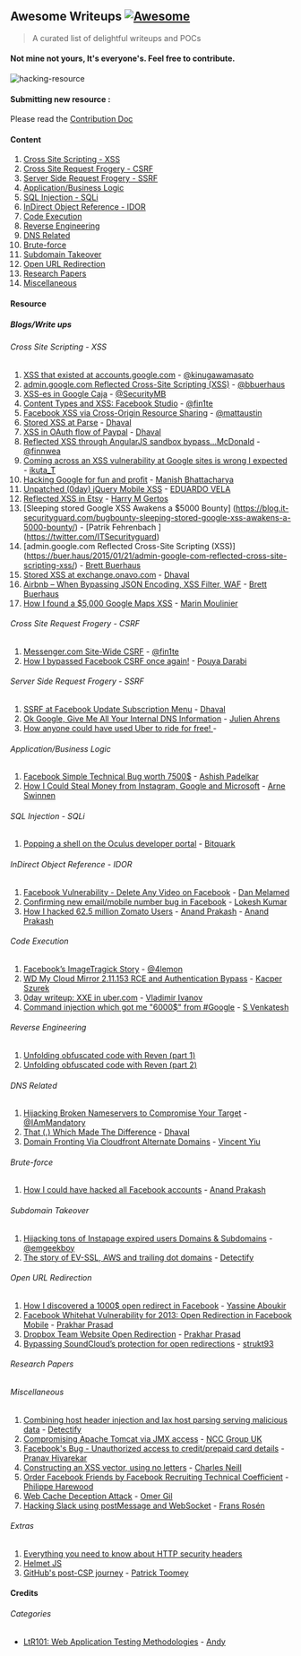 ## Awesome Writeups [![Awesome](https://cdn.rawgit.com/sindresorhus/awesome/d7305f38d29fed78fa85652e3a63e154dd8e8829/media/badge.svg)](https://github.com/sindresorhus/awesome)
> A curated list of delightful writeups and POCs

####  Not mine not yours, It's everyone's. Feel free to contribute.

![hacking-resource](https://github.com/dhaval17/hacking-resources/raw/assets/images/hacker.jpg)


#### Submitting new resource :
	
Please read the [Contribution Doc](/contribution.md)
#### Content

1. [Cross Site Scripting - XSS](https://github.com/dhaval17/awesome-writeups/blob/master/README.md#cross-site-scripting---xss)
2. [Cross Site Request Frogery - CSRF](https://github.com/dhaval17/awesome-writeups/blob/master/README.md#cross-site-request-frogery---csrf)
3. [Server Side Request Frogery - SSRF](https://github.com/dhaval17/awesome-writeups/blob/master/README.md#server-side-request-frogery---ssrf)
4. [Application/Business Logic](https://github.com/dhaval17/awesome-writeups/blob/master/README.md#applicationbusiness-logic)
5. [SQL Injection - SQLi](https://github.com/dhaval17/awesome-writeups/blob/master/README.md#sql-injection---sqli)
6. [InDirect Object Reference - IDOR](https://github.com/dhaval17/awesome-writeups/blob/master/README.md#indirect-object-reference---idor)
7. [Code Execution](https://github.com/dhaval17/awesome-writeups/blob/master/README.md#code-execution)
8. [Reverse Engineering](https://github.com/dhaval17/awesome-writeups/blob/master/README.md#reverse-engineering)
9. [DNS Related](https://github.com/dhaval17/awesome-writeups/blob/master/README.md#dns-related)
10. [Brute-force](https://github.com/dhaval17/awesome-writeups/blob/master/README.md#brute-force)
11. [Subdomain Takeover](https://github.com/dhaval17/awesome-writeups/blob/master/README.md#subdomain-takeover)
12. [Open URL Redirection](https://github.com/dhaval17/awesome-writeups/blob/master/README.md#open-url-redirection)
13. [Research Papers](https://github.com/dhaval17/awesome-writeups/blob/master/README.md#research-papers)
14. [Miscellaneous](https://github.com/dhaval17/awesome-writeups/blob/master/README.md#miscellaneous)

#### Resource

##### Blogs/Write ups

###### Cross Site Scripting - XSS

1. [
XSS that existed at accounts.google.com](http://masatokinugawa.l0.cm/2013/06/accounts.google.com-utf-32-xss.html) - [@kinugawamasato](https://twitter.com/kinugawamasato)
2. [admin.google.com Reflected Cross-Site Scripting (XSS)](https://buer.haus/2015/01/21/admin-google-com-reflected-cross-site-scripting-xss/) - [@bbuerhaus](https://twitter.com/bbuerhaus)
3. [XSS-es in Google Caja](http://blog.bentkowski.info/2016/07/xss-es-in-google-caja.html) - [@SecurityMB](https://twitter.com/SecurityMB)
4. [Content Types and XSS: Facebook Studio](https://whitton.io/articles/content-types-and-xss-facebook-studio/) - [@fin1te](https://twitter.com/fin1te)
5. [Facebook XSS via Cross-Origin Resource Sharing](http://maustin.net/2010/07/06/facebook_html5.html) - [@mattaustin](https://twitter.com/mattaustin)
6. [Stored XSS at Parse](https://dr4cun0.com/blog/stored-xss-at-parse/) - [Dhaval](https://twitter.com/17haval)
7. [XSS in OAuth flow of Paypal](https://dr4cun0.com/blog/xss_in_oauth_flow_of_paypal-2/) - [Dhaval](https://twitter.com/17haval)
8. [Reflected XSS through AngularJS sandbox bypass...McDonald](https://finnwea.com/blog/stealing-passwords-from-mcdonalds-users) - [@finnwea](https://twitter.com/finnwea)
9. [Coming across an XSS vulnerability at Google sites is wrong I expected](http://nootropic.me/blog/en/blog/2016/09/20/%E3%82%84%E3%81%AF%E3%82%8A%E3%83%8D%E3%83%83%E3%83%88%E3%82%B5%E3%83%BC%E3%83%95%E3%82%A3%E3%83%B3%E3%82%92%E3%81%97%E3%81%A6%E3%81%84%E3%81%9F%E3%82%89%E3%81%9F%E3%81%BE%E3%81%9F%E3%81%BEgoogle/) - [ikuta_T](#)
10. [Hacking Google for fun and profit](https://introvertmac.wordpress.com/2016/07/30/hacking-google-for-fun-and-profit/#more-327) - [Manish Bhattacharya](https://twitter.com/UMeNMactech)
11. [Unpatched (0day) jQuery Mobile XSS](http://sirdarckcat.blogspot.in/2017/02/unpatched-0day-jquery-mobile-xss.html) - [EDUARDO VELA](https://twitter.com/sirdarckcat)
12. [Reflected XSS in Etsy](http://hmgmakarovich.blogspot.in/2017_01_01_archive.html) - [Harry M Gertos](http://hmgmakarovich.blogspot.in)
13. [Sleeping stored Google XSS Awakens a $5000 Bounty] (https://blog.it-securityguard.com/bugbounty-sleeping-stored-google-xss-awakens-a-5000-bounty/) - [Patrik Fehrenbach ] (https://twitter.com/ITSecurityguard)
14. [admin.google.com Reflected Cross-Site Scripting (XSS)] (https://buer.haus/2015/01/21/admin-google-com-reflected-cross-site-scripting-xss/) - [Brett Buerhaus](https://twitter.com/bbuerhaus)
15. [Stored XSS at exchange.onavo.com](https://dr4cun0.com/blog/stored-xss-at-exchange-onavo-com/) - [Dhaval](https://twitter.com/17haval)
16. [Airbnb – When Bypassing JSON Encoding, XSS Filter, WAF](https://buer.haus/2017/03/08/airbnb-when-bypassing-json-encoding-xss-filter-waf-csp-and-auditor-turns-into-eight-vulnerabilities/) - [Brett Buerhaus](https://twitter.com/bbuerhaus)
17. [How I found a $5,000 Google Maps XSS](https://medium.com/@marin_m/how-i-found-a-5-000-google-maps-xss-by-fiddling-with-protobuf-963ee0d9caff) - [Marin Moulinier](#)

###### Cross Site Request Frogery - CSRF

1. [Messenger.com Site-Wide CSRF](https://whitton.io/articles/messenger-site-wide-csrf/) - [@fin1te](https://twitter.com/fin1te)
2. [How I bypassed Facebook CSRF once again!](http://blog.darabi.me/2016/05/how-i-bypassed-facebook-csrf-in-2016.html) - [Pouya Darabi](https://twitter.com/Pouyadarabi)

###### Server Side Request Frogery - SSRF

1. [SSRF at Facebook Update Subscription Menu](https://dr4cun0.com/blog/ssrf-at-update-subscription-menu/) - [Dhaval](https://twitter.com/17haval)
2. [Ok Google, Give Me All Your Internal DNS Information](https://www.rcesecurity.com/2017/03/ok-google-give-me-all-your-internal-dns-information/) - [Julien Ahrens
](https://twitter.com/mrtuxracer)
3. [How anyone could have used Uber to ride for free! ](http://www.anandpraka.sh/2017/03/how-anyone-could-have-used-uber-to-ride.html) - 

###### Application/Business Logic

1. [Facebook Simple Technical Bug worth 7500$](http://ashishpadelkar.com/index.php/2015/09/23/facebook-simple-technical-bug-worth-7500/) - [Ashish Padelkar](https://twitter.com/ashish_padelkar)
2. [How I Could Steal Money from Instagram, Google and Microsoft](https://www.arneswinnen.net/2016/07/how-i-could-steal-money-from-instagram-google-and-microsoft/) - [Arne Swinnen](https://twitter.com/arneswinnen)

###### SQL Injection - SQLi

1. [Popping a shell on the Oculus developer portal](https://bitquark.co.uk/blog/2014/08/31/popping_a_shell_on_the_oculus_developer_portal) - [Bitquark](https://twitter.com/Bitquark)

###### InDirect Object Reference - IDOR

1. [Facebook Vulnerability - Delete Any Video on Facebook](http://danmelamed.blogspot.in/2017/01/facebook-vulnerability-delete-any-video.html) - [Dan Melamed](https://twitter.com/danmelamed)
2. [Confirming new email/mobile number bug in Facebook](https://youtu.be/4euBQCMxlE8) - [Lokesh Kumar](#)
3. [How I hacked 62.5 million Zomato Users](http://www.anandpraka.sh/2015/06/how-i-hacked-zomatocom-to-see-data-of.html) - [Anand Prakash](https://twitter.com/sehacure) - [Anand Prakash](https://twitter.com/sehacure)

###### Code Execution

1. [Facebook’s ImageTragick Story](http://4lemon.ru/2017-01-17_facebook_imagetragick_remote_code_execution.html) - [@4lemon](https://twitter.com/4lemon)
2. [WD My Cloud Mirror 2.11.153 RCE and Authentication Bypass](https://security.szurek.pl/wd-my-cloud-mirror-211153-rce-and-authentication-bypass.html) - [Kacper Szurek](https://twitter.com/kacperszurek)
3. [0day writeup: XXE in uber.com](https://httpsonly.blogspot.in/2017/01/0day-writeup-xxe-in-ubercom.html) - [Vladimir Ivanov](https://twitter.com/httpsonly)
4. [Command injection which got me "6000$" from #Google](http://www.pranav-venkat.com/2016/03/command-injection-which-got-me-6000.html) - [S Venkatesh](http://www.pranav-venkat.com)


###### Reverse Engineering

1. [Unfolding obfuscated code with Reven (part 1)](http://blog.tetrane.com/2016/11/reversing-f4b-challenge-part1.html)
2. [Unfolding obfuscated code with Reven (part 2)](http://blog.tetrane.com/2016/11/reversing-f4b-challenge-part2.html)

###### DNS Related

1. [Hijacking Broken Nameservers to Compromise Your Target](https://thehackerblog.com/respect-my-authority-hijacking-broken-nameservers-to-compromise-your-target/) - [@IAmMandatory](https://twitter.com/IAmMandatory)
2. [That (.) Which Made The Difference](https://dr4cun0.com/blog/that-which-made-the-difference/) - [Dhaval](https://twitter.com/17haval)
3. [Domain Fronting Via Cloudfront Alternate Domains](https://www.mdsec.co.uk/2017/02/domain-fronting-via-cloudfront-alternate-domains/) - [Vincent Yiu](https://twitter.com/vysecurity)

###### Brute-force

1. [How I could have hacked all Facebook accounts](http://www.anandpraka.sh/2016/03/how-i-could-have-hacked-your-facebook.html) - [Anand Prakash](https://twitter.com/sehacure)

###### Subdomain Takeover
1. [Hijacking tons of Instapage expired users Domains & Subdomains](http://www.geekboy.ninja/blog/tag/hackerone-subdomain-takeover) - [@emgeekboy](https://twitter.com/emgeekboy)
2. [The story of EV-SSL, AWS and trailing dot domains](https://labs.detectify.com/2016/10/05/the-story-of-ev-ssl-aws-and-trailing-dot-domains/) - [Detectify](https://twitter.com/detectify)

###### Open URL Redirection

1. [How I discovered a 1000$ open redirect in Facebook](http://yassineaboukir.com/blog/how-i-discovered-a-1000-open-redirect-in-facebook/) - [Yassine Aboukir](https://twitter.com/Yassineaboukir)
2. [Facebook Whitehat Vulnerability for 2013: Open Redirection in Facebook Mobile](https://prakharprasad.com/facebook-whitehat-vulnerability-for-2013-open-redirection-in-facebook-mobile/) - [Prakhar Prasad](https://twitter.com/prakharprasad)
3. [Dropbox Team Website Open Redirection](https://prakharprasad.com/dropbox-team-website-open-redirection/) - [Prakhar Prasad](https://twitter.com/prakharprasad)
4. [Bypassing SoundCloud’s protection for open redirections](https://strukt93.wordpress.com/2017/03/09/bypassing-soundclouds-protection-for-open-redirections/) - [strukt93](#)

###### Research Papers

###### Miscellaneous

1. [Combining host header injection and lax host parsing serving malicious data](https://labs.detectify.com/2016/10/24/combining-host-header-injection-and-lax-host-parsing-serving-malicious-data/) - [Detectify](https://twitter.com/detectify)
2. [Compromising Apache Tomcat via JMX access](https://www.nccgroup.trust/uk/about-us/newsroom-and-events/blogs/2017/february/compromising-apache-tomcat-via-jmx-access/) - [NCC Group UK](#)
3. [Facebook's Bug - Unauthorized access to credit/prepaid card details](https://pranavhivarekar.in/2017/02/11/facebooks-bug-unauthorized-access-to-credit-card-details-limited-of-any-user/) - [Pranav Hivarekar](https://twitter.com/HivarekarPranav)
4. [Constructing an XSS vector, using no letters](https://inventropy.us/blog/constructing-an-xss-vector-using-no-letters) - [Charles Neill](https://twitter.com/ccneill)
5. [Order Facebook Friends by Facebook Recruiting Technical Coefficient](http://philippeharewood.com/order-facebook-friends-by-facebook-recruiting-technical-coefficient/) - [Philippe Harewood](https://twitter.com/phwd)
6. [Web Cache Deception Attack](http://omergil.blogspot.in/2017/02/web-cache-deception-attack.html) - [Omer Gil](https://twitter.com/omer_gil)
7. [Hacking Slack using postMessage and WebSocket](https://labs.detectify.com/2017/02/28/hacking-slack-using-postmessage-and-websocket-reconnect-to-steal-your-precious-token/) - [Frans Rosén](https://twitter.com/fransrosen)

###### Extras

1. [Everything you need to know about HTTP security headers](https://blog.appcanary.com/2017/http-security-headers.html)
2. [Helmet JS](https://helmetjs.github.io/docs/)
3. [GitHub's post-CSP journey](https://githubengineering.com/githubs-post-csp-journey/) - [Patrick Toomey](https://twitter.com/patricktoomey)

#### Credits

###### Categories 
- [LtR101: Web Application Testing Methodologies](https://blog.zsec.uk/ltr101-methodologies/) - [Andy](https://twitter.com/ZephrFish)
